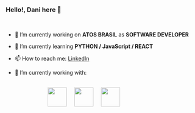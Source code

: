 ### Hello!, Dani here 👋
<br>

- 🔭 I’m currently working on **ATOS BRASIL** as **SOFTWARE DEVELOPER**
- 🌱 I’m currently learning **PYTHON / JavaScript / REACT**
- 📫 How to reach me: [LinkedIn](https://www.linkedin.com/in/danielle-magrini-b205aa167/)

- 👯 I’m currently working with:
<br>
<div display="inline">
  &nbsp;&nbsp;&nbsp;&nbsp;&nbsp;&nbsp;&nbsp;&nbsp;&nbsp;&nbsp;&nbsp;&nbsp;&nbsp;&nbsp;&nbsp;&nbsp;&nbsp;&nbsp;&nbsp;&nbsp;&nbsp;&nbsp;&nbsp;&nbsp;&nbsp;&nbsp;&nbsp;&nbsp;<img width="50" height="50" src="https://cdn.jsdelivr.net/gh/devicons/devicon/icons/csharp/csharp-original.svg" />&nbsp;&nbsp;
  &nbsp;&nbsp;<img width="50" height="50" src="https://cdn.jsdelivr.net/gh/devicons/devicon/icons/angularjs/angularjs-original.svg" />&nbsp;&nbsp;
  &nbsp;&nbsp;<img width="50" height="50" src="https://cdn.jsdelivr.net/gh/devicons/devicon/icons/oracle/oracle-original.svg" />
</div>
          
